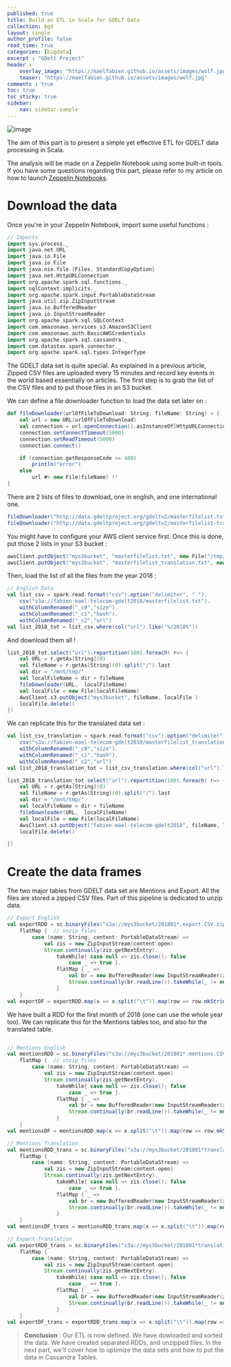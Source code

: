 ```yaml
---
published: true
title: Build an ETL in Scala for GDELT Data
collection: bgd
layout: single
author_profile: false
read_time: true
categories: [bigdata]
excerpt : "GDelt Project"
header :
    overlay_image: "https://maelfabien.github.io/assets/images/wolf.jpg"
    teaser: "https://maelfabien.github.io/assets/images/wolf.jpg"
comments : true
toc: true
toc_sticky: true
sidebar:
    nav: sidebar-sample
---
```


![image](https://maelfabien.github.io/assets/images/scala.png)

The aim of this part is to present a simple yet effective ETL for GDELT data processing in Scala. 

The analysis will be made on a Zeppelin Notebook using some built-in tools. If you have some questions regarding this part, please refer to my article on how to launch <span style="color:blue">[Zeppelin Notebooks](https://maelfabien.github.io/bigdata/zeppelin_emr/)</span>.

# Download the data

Once you're in your Zeppelin Notebook, import some useful functions :

```scala
// Imports
import sys.process._
import java.net.URL
import java.io.File
import java.io.File
import java.nio.file.{Files, StandardCopyOption}
import java.net.HttpURLConnection 
import org.apache.spark.sql.functions._
import sqlContext.implicits._
import org.apache.spark.input.PortableDataStream
import java.util.zip.ZipInputStream
import java.io.BufferedReader
import java.io.InputStreamReader
import org.apache.spark.sql.SQLContext
import com.amazonaws.services.s3.AmazonS3Client
import com.amazonaws.auth.BasicAWSCredentials
import org.apache.spark.sql.cassandra._
import com.datastax.spark.connector._
import org.apache.spark.sql.types.IntegerType
```

The GDELT data set is quite special. As explained in a previous article, Zipped CSV files are uploaded every 15 minutes and record key events in the world based essentially on articles. The first step is to grab the list of the CSV files and to put those files in an S3 bucket. 

We can define a file downloader function to load the data set later on :
```scala
def fileDownloader(urlOfFileToDownload: String, fileName: String) = {
    val url = new URL(urlOfFileToDownload)
    val connection = url.openConnection().asInstanceOf[HttpURLConnection]
    connection.setConnectTimeout(5000)
    connection.setReadTimeout(5000)
    connection.connect()

    if (connection.getResponseCode >= 400)
        println("error")
    else
        url #> new File(fileName) !!
}
```

There are 2 lists of files to download, one in english, and one international one.

```scala
fileDownloader("http://data.gdeltproject.org/gdeltv2/masterfilelist.txt", "/tmp/masterfilelist.txt") // save the list file to the Spark Master
fileDownloader("http://data.gdeltproject.org/gdeltv2/masterfilelist-translation.txt", "/tmp/masterfilelist_translation.txt") //same for Translation file
```

You might have to configure your AWS client service first. Once this is done, put those 2 lists in your S3 bucket :
```scala
awsClient.putObject("mys3bucket", "masterfilelist.txt", new File("/tmp/masterfilelist.txt") )
awsClient.putObject("mys3bucket", "masterfilelist_translation.txt", new File( "/tmp/masterfilelist_translation.txt") )
```

Then, load the list of all the files from the year 2018 :
```scala
// English Data
val list_csv = spark.read.format("csv").option("delimiter", " ").
    csv("s3a://fabien-mael-telecom-gdelt2018/masterfilelist.txt").
    withColumnRenamed("_c0","size").
    withColumnRenamed("_c1","hash").
    withColumnRenamed("_c2","url")
val list_2018_tot = list_csv.where(col("url").like("%/2018%"))
```

And download them all !

```scala
list_2018_tot.select("url").repartition(100).foreach( r=> {
    val URL = r.getAs[String](0)
    val fileName = r.getAs[String](0).split("/").last
    val dir = "/mnt/tmp/"
    val localFileName = dir + fileName
    fileDownloader(URL,  localFileName)
    val localFile = new File(localFileName)
    AwsClient.s3.putObject("mys3bucket", fileName, localFile )
    localFile.delete()
})
```

We can replicate this for the translated data set :
```scala
val list_csv_translation = spark.read.format("csv").option("delimiter", " ").
    csv("s3a://fabien-mael-telecom-gdelt2018/masterfilelist_translation.txt").
    withColumnRenamed("_c0","size").
    withColumnRenamed("_c1","hash").
    withColumnRenamed("_c2","url")
val list_2018_translation_tot = list_csv_translation.where(col("url").like("%/2018%"))

list_2018_translation_tot.select("url").repartition(100).foreach( r=> {
    val URL = r.getAs[String](0)
    val fileName = r.getAs[String](0).split("/").last
    val dir = "/mnt/tmp/"
    val localFileName = dir + fileName
    fileDownloader(URL,  localFileName)
    val localFile = new File(localFileName)
    AwsClient.s3.putObject("fabien-mael-telecom-gdelt2018", fileName, localFile )
    localFile.delete()

})
```

# Create the data frames

The two major tables from GDELT data set are Mentions and Export. All the files are stored a zipped CSV files. Part of this pipeline is dedicated to unzip data.

```scala
// Export English
val exportRDD = sc.binaryFiles("s3a://mys3bucket/201801*.export.CSV.zip"). // Use Regex to load some files from 1st month
    flatMap {  // unzip files
        case (name: String, content: PortableDataStream) =>
            val zis = new ZipInputStream(content.open)
            Stream.continually(zis.getNextEntry).
                takeWhile{ case null => zis.close(); false
                    case _ => true }.
                flatMap { _ =>
                    val br = new BufferedReader(new InputStreamReader(zis))
                    Stream.continually(br.readLine()).takeWhile(_ != null)
                }
    }
val exportDF = exportRDD.map(x => x.split("\t")).map(row => row.mkString(";")).map(x => x.split(";")).toDF()
```

We have built a RDD for the first month of 2018 (one can use the whole year too). We can replicate this for the Mentions tables too, and also for the translated table.

```scala

// Mentions English
val mentionsRDD = sc.binaryFiles("s3a://mys3bucket/201801*.mentions.CSV.zip").
    flatMap {  // unzip files
        case (name: String, content: PortableDataStream) =>
            val zis = new ZipInputStream(content.open)
            Stream.continually(zis.getNextEntry).
                takeWhile{ case null => zis.close(); false
                    case _ => true }.
                flatMap { _ =>
                    val br = new BufferedReader(new InputStreamReader(zis))
                    Stream.continually(br.readLine()).takeWhile(_ != null)
                }   
    }
val mentionsDF = mentionsRDD.map(x => x.split("\t")).map(row => row.mkString(";")).map(x => x.split(";")).toDF()
```

```scala
// Mentions Translation
val mentionsRDD_trans = sc.binaryFiles("s3a://mys3bucket/201801*translation.mentions.CSV.zip"). 
    flatMap {  
        case (name: String, content: PortableDataStream) =>
            val zis = new ZipInputStream(content.open)
            Stream.continually(zis.getNextEntry).
                takeWhile{ case null => zis.close(); false
                    case _ => true }.
                flatMap { _ =>
                    val br = new BufferedReader(new InputStreamReader(zis))
                    Stream.continually(br.readLine()).takeWhile(_ != null)
                }
    }
val mentionsDF_trans = mentionsRDD_trans.map(x => x.split("\t")).map(row => row.mkString(";")).map(x => x.split(";")).toDF()

// Export Translation
val exportRDD_trans = sc.binaryFiles("s3a://mys3bucket/201801*translation.export.CSV.zip"). 
    flatMap { 
        case (name: String, content: PortableDataStream) =>
            val zis = new ZipInputStream(content.open)
            Stream.continually(zis.getNextEntry).
                takeWhile{ case null => zis.close(); false
                    case _ => true }.
                flatMap { _ =>
                    val br = new BufferedReader(new InputStreamReader(zis))
                    Stream.continually(br.readLine()).takeWhile(_ != null)
                }
    }
val exportDF_trans = exportRDD_trans.map(x => x.split("\t")).map(row => row.mkString(";")).map(x => x.split(";")).toDF()
```

> **Conclusion** : Our ETL is now defined. We have dowloaded and sorted the data. We have created separated RDDs, and unzipped files. In the next part, we'll cover how to optimize the data sets and how to put the data in Cassandra Tables.
